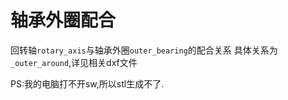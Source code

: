 # 轴承外圈配合

回转轴`rotary_axis`与轴承外圈`outer_bearing`的配合关系
具体关系为`_outer_around`,详见相关dxf文件

PS:我的电脑打不开sw,所以stl生成不了.
